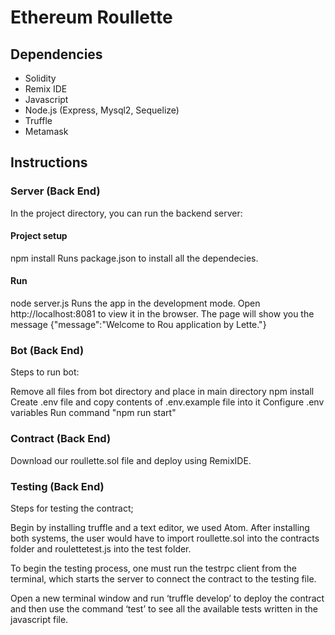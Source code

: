 # Ethereum Roullette

## Dependencies
 - Solidity
 - Remix IDE
 - Javascript
 - Node.js (Express, Mysql2, Sequelize)
 - Truffle
 - Metamask
## Instructions 

### Server (Back End)
In the project directory, you can run the backend server:
#### Project setup
npm install
Runs package.json to install all the dependecies.
#### Run
node server.js
Runs the app in the development mode.
Open http://localhost:8081 to view it in the browser.
The page will show you the message
{"message":"Welcome to Rou application by Lette."}

### Bot (Back End)
Steps to run bot:

Remove all files from bot directory and place in main directory
npm install
Create .env file and copy contents of .env.example file into it
Configure .env variables
Run command "npm run start"

### Contract (Back End)
Download our roullette.sol file and deploy using RemixIDE.

### Testing (Back End)
Steps for testing the contract;

Begin by installing truffle and a text editor, we used Atom.
After installing both systems, the user would have to import roullette.sol into the contracts folder and roulettetest.js into the test folder.

To begin the testing process, one must run the testrpc client from the terminal, which starts the server to connect the contract to the testing file.

Open a new terminal window and run ‘truffle develop’ to deploy the contract and then use the command ‘test’ to see all the available tests written in the javascript file.


